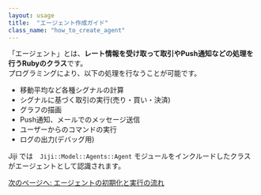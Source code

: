 ```yaml
---
layout: usage
title:  "エージェント作成ガイド"
class_name: "how_to_create_agent"
---
```


「エージェント」とは、<b>レート情報を受け取って取引やPush通知などの処理を行うRubyのクラス</b>です。 <br/>
プログラミングにより、以下の処理を行なうことが可能です。

- 移動平均など各種シグナルの計算
- シグナルに基づく取引の実行(売り・買い・決済)
- グラフの描画
- Push通知、メールでのメッセージ送信
- ユーザーからのコマンドの実行
- ログの出力(デバッグ用)

Jiji では　`Jiji::Model::Agents::Agent` モジュールをインクルードしたクラスがエージェントとして認識されます。

<div class="next">
  <a href="020100_initialization.html">次のページへ: エージェントの初期化と実行の流れ</a>
</div>

